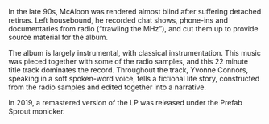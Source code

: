In the late 90s, McAloon was rendered almost blind after suffering detached retinas.  Left housebound, he recorded chat shows, phone-ins and documentaries from radio (“trawling the MHz”), and cut them up to provide source material for the album.

The album is largely instrumental, with classical instrumentation. This music was pieced together with some of the radio samples, and this 22 minute title track dominates the record. Throughout the track, Yvonne Connors, speaking in a soft spoken-word voice, tells a fictional life story, constructed from the radio samples and edited together into a narrative.

In 2019, a remastered version of the LP was released under the Prefab Sprout monicker.
